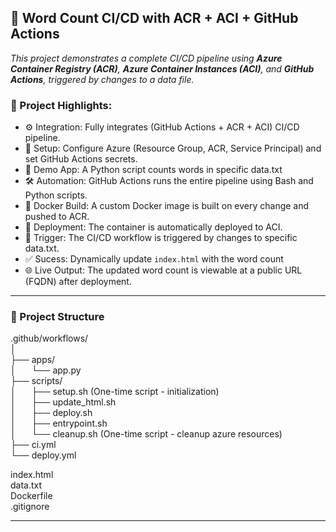 ## 🚀 Word Count CI/CD with ACR + ACI + GitHub Actions
_This project demonstrates a complete CI/CD pipeline using **Azure Container Registry (ACR)**, **Azure Container Instances (ACI)**, and **GitHub Actions**, triggered by changes to a data file._

### 📌 Project Highlights:
- ⚙️ Integration: Fully integrates (GitHub Actions + ACR + ACI) CI/CD pipeline.
- 🔐 Setup: Configure Azure (Resource Group, ACR, Service Principal) and set GitHub Actions secrets.
- 🧪 Demo App: A Python script counts words in specific data.txt 
- 🛠️ Automation: GitHub Actions runs the entire pipeline using Bash and Python scripts.
- 🐳 Docker Build: A custom Docker image is built on every change and pushed to ACR.
- 🚀 Deployment: The container is automatically deployed to ACI.
- 🔄 Trigger: The CI/CD workflow is triggered by changes to specific data.txt.
- ✅ Sucess: Dynamically update `index.html` with the word count
- 🌐 Live Output: The updated word count is viewable at a public URL (FQDN) after deployment.

---

### 📁 Project Structure

.github/workflows/\
│\
├── apps/\
│   &ensp;&ensp;&ensp;└── app.py          
├── scripts/\
│   &ensp;&ensp;&ensp;├── setup.sh   (One-time script - initialization)                  
│   &ensp;&ensp;&ensp;├── update_html.sh\
│   &ensp;&ensp;&ensp;├── deploy.sh            
│   &ensp;&ensp;&ensp;├── entrypoint.sh<br>
│   &ensp;&ensp;&ensp;└── cleanup.sh (One-time script - cleanup azure resources)  
├── ci.yml                    
└── deploy.yml

index.html                 
data.txt           
Dockerfile\
.gitignore                

---
